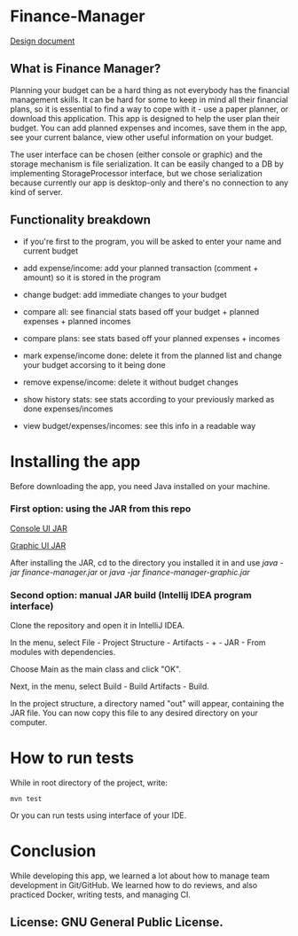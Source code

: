 # Finance-Manager

[Design document](https://docs.google.com/document/d/16ffJH8ZshSTiegzC7IICThg30udqfneJf-LmUsteBg4/edit?usp=sharing)

## What is Finance Manager?
Planning your budget can be a hard thing as not everybody has the financial management skills. It can be hard for some to keep in mind all their financial plans, so it is essential to find a way to cope with it - use a paper planner, or download this application. This app is designed to help the user plan their budget. You can add planned expenses and incomes, save them in the app, see your current balance, view other useful information on your budget.

The user interface can be chosen (either console or graphic) and the storage mechanism is file serialization. It can be easily changed to a DB by implementing StorageProcessor interface, but we chose serialization
because currently our app is desktop-only and there's no connection to any kind of server.

## Functionality breakdown

- if you're first to the program, you will be asked to enter your name and current budget

- add expense/income: add your planned transaction (comment + amount) so it is stored in the program

- change budget: add immediate changes to your budget

- compare all: see financial stats based off your budget + planned expenses + planned incomes

- compare plans: see stats based off your planned expenses + incomes

- mark expense/income done: delete it from the planned list and change your budget accorsing to it being done

- remove expense/income: delete it without budget changes

- show history stats: see stats according to your previously marked as done expenses/incomes 

- view budget/expenses/incomes: see this info in a readable way

# Installing the app

Before downloading the app, you need Java installed on your machine.

### First option: using the JAR from this repo

[Console UI JAR](finance-manager.jar)

[Graphic UI JAR](finance-manager-graphic.jar)

After installing the JAR, cd to the directory you installed it in and use _java -jar finance-manager.jar_ or _java 
-jar finance-manager-graphic.jar_

### Second option: manual JAR build (Intellij IDEA program interface)

Clone the repository and open it in IntelliJ IDEA.

In the menu, select File - Project Structure - Artifacts - + - JAR - From modules with dependencies.

Choose Main as the main class and click "OK".

Next, in the menu, select Build - Build Artifacts - Build.

In the project structure, a directory named "out" will appear, containing the JAR file. 
You can now copy this file to any desired directory on your computer.

# How to run tests

While in root directory of the project, write:

```
mvn test
```

Or you can run tests using interface of your IDE.

# Conclusion 

While developing this app, we learned a lot about how to manage team development in Git/GitHub. 
We learned how to do reviews, and also practiced Docker, writing tests, and managing CI.

## License: GNU General Public License.
